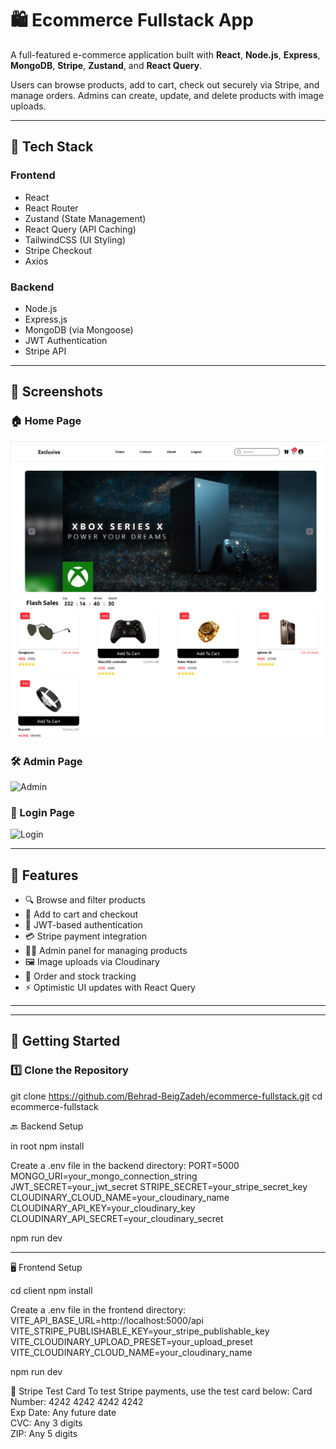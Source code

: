 # 🛍️ Ecommerce Fullstack App

A full-featured e-commerce application built with **React**, **Node.js**, **Express**, **MongoDB**, **Stripe**, **Zustand**, and **React Query**.

Users can browse products, add to cart, check out securely via Stripe, and manage orders. Admins can create, update, and delete products with image uploads.

---

## 🔧 Tech Stack

### Frontend
- React
- React Router
- Zustand (State Management)
- React Query (API Caching)
- TailwindCSS (UI Styling)
- Stripe Checkout
- Axios

### Backend
- Node.js
- Express.js
- MongoDB (via Mongoose)
- JWT Authentication
- Stripe API


---

## 📸 Screenshots

### 🏠 Home Page  
![Home 1](./client/screenshots/Home1.jpg)  
![Home 2](./client/screenshots/Home2.jpg)

### 🛠️ Admin Page  
![Admin](./client/screenshots/Admin.png)

### 🔐 Login Page  
![Login](./client/screenshots/Login.png)

---

## 🚀 Features

- 🔍 Browse and filter products
- 🛒 Add to cart and checkout
- 👤 JWT-based authentication
- 💳 Stripe payment integration
- 🧑‍💼 Admin panel for managing products
- 🖼️ Image uploads via Cloudinary
- 🧾 Order and stock tracking
- ⚡ Optimistic UI updates with React Query

---

---

## 🚀 Getting Started

### 1️⃣ Clone the Repository

git clone https://github.com/Behrad-BeigZadeh/ecommerce-fullstack.git
cd ecommerce-fullstack

🔙 Backend Setup

in root
npm install

Create a .env file in the backend directory:
PORT=5000
MONGO_URI=your_mongo_connection_string
JWT_SECRET=your_jwt_secret
STRIPE_SECRET=your_stripe_secret_key
CLOUDINARY_CLOUD_NAME=your_cloudinary_name
CLOUDINARY_API_KEY=your_cloudinary_key
CLOUDINARY_API_SECRET=your_cloudinary_secret

npm run dev

---

🖥️ Frontend Setup

cd client
npm install

Create a .env file in the frontend directory:
VITE_API_BASE_URL=http://localhost:5000/api
VITE_STRIPE_PUBLISHABLE_KEY=your_stripe_publishable_key
VITE_CLOUDINARY_UPLOAD_PRESET=your_upload_preset
VITE_CLOUDINARY_CLOUD_NAME=your_cloudinary_name

npm run dev


🧪 Stripe Test Card
To test Stripe payments, use the test card below:
Card Number: 4242 4242 4242 4242  
Exp Date: Any future date  
CVC: Any 3 digits  
ZIP: Any 5 digits  





